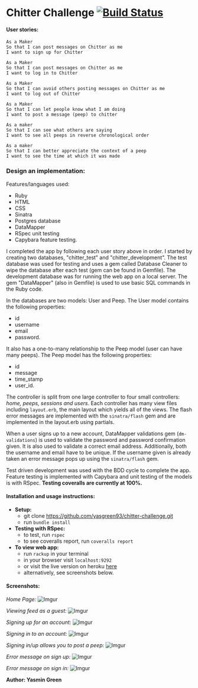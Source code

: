 # Chitter Challenge [![Build Status](https://travis-ci.org/makersacademy/chitter-challenge.svg?branch=master)](https://travis-ci.org/makersacademy/chitter-challenge)

#### User stories:
```
As a Maker
So that I can post messages on Chitter as me
I want to sign up for Chitter

As a Maker
So that I can post messages on Chitter as me
I want to log in to Chitter

As a Maker
So that I can avoid others posting messages on Chitter as me
I want to log out of Chitter

As a Maker
So that I can let people know what I am doing  
I want to post a message (peep) to chitter

As a maker
So that I can see what others are saying  
I want to see all peeps in reverse chronological order

As a maker
So that I can better appreciate the context of a peep
I want to see the time at which it was made
```

### Design an implementation:
Features/languages used:
* Ruby
* HTML                        
* CSS
* Sinatra
* Postgres database
* DataMapper
* RSpec unit testing
* Capybara feature testing.

I completed the app by following each user story above in order. I started by creating two databases, "chitter_test" and "chitter_development". The test database was used for testing and uses a gem called Database Cleaner to wipe the database after each test (gem can be found in Gemfile). The development database was for running the web app on a local server. The gem "DataMapper" (also in Gemfile) is used to use basic SQL commands in the Ruby code.

In the databases are two models: User and Peep. The User model contains the following properties:
* id
* username
* email
* password.

It also has a one-to-many relationship to the Peep model (user can have many peeps). The Peep model has the following properties:
* id
* message
* time_stamp
* user_id.

The controller is split from one large controller to four small controllers: *home, peeps, sessions and users*. Each controller has many view files including `layout.erb`, the main layout which yields all of the views. The flash error messages are implemented with the `sinatra/flash` gem and are implemented in the layout.erb using partials.

When a user signs up to a new account, DataMapper validations gem (`dm-validations`) is used to validate the password and password confirmation given. It is also used to validate a correct email address. Additionally, both the username and email have to be unique. If the username given is already taken an error message pops up using the `sinatra/flash` gem.


Test driven development was used with the BDD cycle to complete the app. Feature testing is implemented with Capybara and unit testing of the models is with RSpec.
**Testing coveralls are currently at 100%.**

#### Installation and usage instructions:

* **Setup:**
  * git clone https://github.com/yasgreen93/chitter-challenge.git
  * run `bundle install`
* **Testing with RSpec:**
  * to test, run `rspec`
  * to see coveralls report, run `coveralls report`
* **To view web app:**
  * run `rackup` in your terminal
  * in your browser visit `localhost:9292`
  * or visit the live version on heroku [here](https://chitter-better-than-twitter.herokuapp.com/)
  * alternatively, see screenshots below.

#### Screenshots:
*Home Page:*
![Imgur](http://i.imgur.com/QYLnI0s.jpg)

*Viewing feed as a guest:*
![Imgur](http://i.imgur.com/ogDJHbm.jpg)

*Signing up for an account:*
![Imgur](http://i.imgur.com/1tJMbHD.jpg)

*Signing in to an account:*
![Imgur](http://i.imgur.com/DRd9I11.jpg)

*Signing in/up allows you to post a peep:*
![Imgur](http://i.imgur.com/BulpYYg.jpg)

*Error message on sign up:*
![Imgur](http://i.imgur.com/CwkNPTK.jpg)

*Error message on sign in:*
![Imgur](http://i.imgur.com/rl67etA.jpg)



**Author: Yasmin Green**

